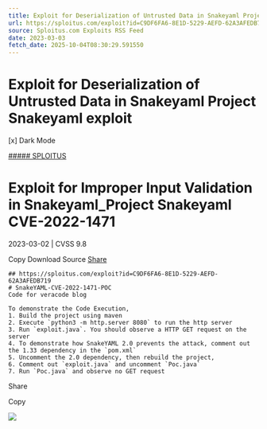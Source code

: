 ```yaml
---
title: Exploit for Deserialization of Untrusted Data in Snakeyaml Project Snakeyaml exploit
url: https://sploitus.com/exploit?id=C9DF6FA6-8E1D-5229-AEFD-62A3AFEDB719&utm_source=rss&utm_medium=rss
source: Sploitus.com Exploits RSS Feed
date: 2023-03-03
fetch_date: 2025-10-04T08:30:29.591550
---
```


# Exploit for Deserialization of Untrusted Data in Snakeyaml Project Snakeyaml exploit

[x]
Dark Mode

[##### SPLOITUS](/)

# Exploit for Improper Input Validation in Snakeyaml\_Project Snakeyaml CVE-2022-1471

2023-03-02 | CVSS 9.8

Copy
Download
Source
[Share](#share-url)

```
## https://sploitus.com/exploit?id=C9DF6FA6-8E1D-5229-AEFD-62A3AFEDB719
# SnakeYAML-CVE-2022-1471-POC
Code for veracode blog

To demonstrate the Code Execution,
1. Build the project using maven
2. Execute `python3 -m http.server 8080` to run the http server
3. Run `exploit.java`. You should observe a HTTP GET request on the server
4. To demonstrate how SnakeYAML 2.0 prevents the attack, comment out the 1.33 dependency in the `pom.xml`
5. Uncomment the 2.0 dependency, then rebuild the project,
6. Comment out `exploit.java` and uncomment `Poc.java`
7. Run `Poc.java` and observe no GET request
```

Share

Copy

![](https://mc.yandex.ru/watch/54912310)